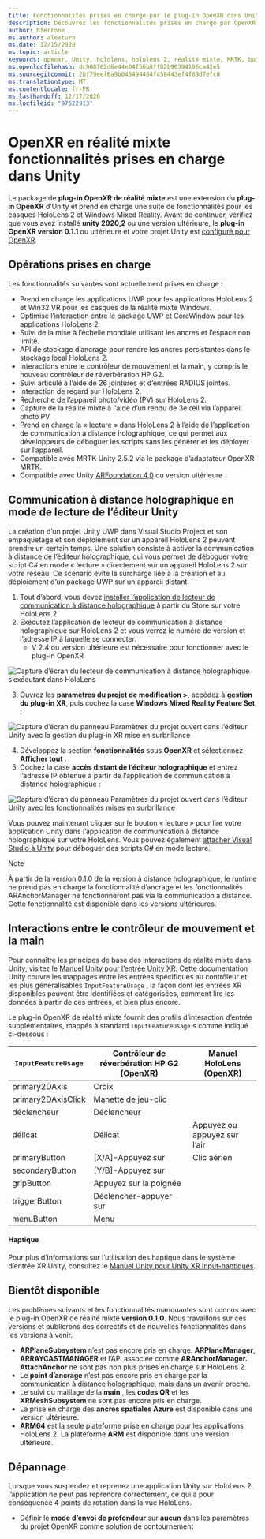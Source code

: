 ```yaml
---
title: Fonctionnalités prises en charge par le plug-in OpenXR dans Unity
description: Découvrez les fonctionnalités prises en charge par OpenXR pour le développement de réalité mixte dans Unity.
author: hferrone
ms.author: alexturn
ms.date: 12/15/2020
ms.topic: article
keywords: openxr, Unity, hololens, hololens 2, réalité mixte, MRTK, boîte à outils de réalité mixte, réalité augmentée, réalité virtuelle, casques de réalité mixte, apprentissage, didacticiel, prise en main
ms.openlocfilehash: dc908762d6e44e04f56b8ff82b90394106ca42e5
ms.sourcegitcommit: 2bf79eef6a9b845494484f458443ef4f89d7efc0
ms.translationtype: MT
ms.contentlocale: fr-FR
ms.lasthandoff: 12/17/2020
ms.locfileid: "97622913"
---
```

# <a name="mixed-reality-openxr-supported-features-in-unity"></a>OpenXR en réalité mixte fonctionnalités prises en charge dans Unity

Le package de **plug-in OpenXR de réalité mixte** est une extension du **plug-in OpenXR** d’Unity et prend en charge une suite de fonctionnalités pour les casques HoloLens 2 et Windows Mixed Reality. Avant de continuer, vérifiez que vous avez installé **unity 2020,2** ou une version ultérieure, le **plug-in OpenXR version 0.1.1** ou ultérieure et votre projet Unity est [configuré pour OpenXR](openxr-getting-started.md).

## <a name="whats-supported"></a>Opérations prises en charge

Les fonctionnalités suivantes sont actuellement prises en charge :

* Prend en charge les applications UWP pour les applications HoloLens 2 et Win32 VR pour les casques de la réalité mixte Windows.
* Optimise l’interaction entre le package UWP et CoreWindow pour les applications HoloLens 2.
* Suivi de la mise à l’échelle mondiale utilisant les ancres et l’espace non limité.
* API de stockage d’ancrage pour rendre les ancres persistantes dans le stockage local HoloLens 2.
* Interactions entre le contrôleur de mouvement et la main, y compris le nouveau contrôleur de réverbération HP G2.
* Suivi articulé à l’aide de 26 jointures et d’entrées RADIUS jointes.
* Interaction de regard sur HoloLens 2.
* Recherche de l’appareil photo/vidéo (PV) sur HoloLens 2.
* Capture de la réalité mixte à l’aide d’un rendu de 3e œil via l’appareil photo PV.
* Prend en charge la « lecture » dans HoloLens 2 à l’aide de l’application de communication à distance holographique, ce qui permet aux développeurs de déboguer les scripts sans les générer et les déployer sur l’appareil.
* Compatible avec MRTK Unity 2.5.2 via le package d’adaptateur OpenXR MRTK. <missing link>
* Compatible avec Unity [ARFoundation 4,0](https://docs.unity3d.com/Packages/com.unity.xr.arfoundation@4.1/manual/index.html) ou version ultérieure

## <a name="holographic-remoting-in-unity-editor-play-mode"></a>Communication à distance holographique en mode de lecture de l’éditeur Unity

La création d’un projet Unity UWP dans Visual Studio Project et son empaquetage et son déploiement sur un appareil HoloLens 2 peuvent prendre un certain temps. Une solution consiste à activer la communication à distance de l’éditeur holographique, qui vous permet de déboguer votre script C# en mode « lecture » directement sur un appareil HoloLens 2 sur votre réseau. Ce scénario évite la surcharge liée à la création et au déploiement d’un package UWP sur un appareil distant.

1. Tout d’abord, vous devez [installer l’application de lecteur de communication à distance holographique](https://www.microsoft.com/store/productId/9NBLGGH4SV40) à partir du Store sur votre HoloLens 2  
2. Exécutez l’application de lecteur de communication à distance holographique sur HoloLens 2 et vous verrez le numéro de version et l’adresse IP à laquelle se connecter.
    * V 2.4 ou version ultérieure est nécessaire pour fonctionner avec le plug-in OpenXR

![Capture d’écran du lecteur de communication à distance holographique s’exécutant dans HoloLens](images/openxr-features-img-01.png)

3. Ouvrez les **paramètres du projet de modification >**, accédez à **gestion du plug-in XR**, puis cochez la case **Windows Mixed Reality Feature Set** :

![Capture d’écran du panneau Paramètres du projet ouvert dans l’éditeur Unity avec la gestion du plug-in XR mise en surbrillance](images/openxr-features-img-02.png)

4. Développez la section **fonctionnalités** sous **OpenXR** et sélectionnez **Afficher tout** .
5. Cochez la case **accès distant de l’éditeur holographique** et entrez l’adresse IP obtenue à partir de l’application de communication à distance holographique :

![Capture d’écran du panneau Paramètres du projet ouvert dans l’éditeur Unity avec les fonctionnalités mises en surbrillance](images/openxr-features-img-03.png)

Vous pouvez maintenant cliquer sur le bouton « lecture » pour lire votre application Unity dans l’application de communication à distance holographique sur votre HoloLens. Vous pouvez également [attacher Visual Studio à Unity](https://docs.microsoft.com/visualstudio/gamedev/unity/get-started/using-visual-studio-tools-for-unity?pivots=windows) pour déboguer des scripts C# en mode lecture.

> [!NOTE]
> À partir de la version 0.1.0 de la version à distance holographique, le runtime ne prend pas en charge la fonctionnalité d’ancrage et les fonctionnalités ARAnchorManager ne fonctionneront pas via la communication à distance.  Cette fonctionnalité est disponible dans les versions ultérieures.

## <a name="motion-controller-and-hand-interactions"></a>Interactions entre le contrôleur de mouvement et la main
Pour connaître les principes de base des interactions de réalité mixte dans Unity, visitez le [Manuel Unity pour l’entrée Unity XR](https://docs.unity3d.com/2020.2/Documentation/Manual/xr_input.html). Cette documentation Unity couvre les mappages entre les entrées spécifiques au contrôleur et les plus généralisables `InputFeatureUsage` , la façon dont les entrées XR disponibles peuvent être identifiées et catégorisées, comment lire les données à partir de ces entrées, et bien plus encore. 
 
Le plug-in OpenXR de réalité mixte fournit des profils d’interaction d’entrée supplémentaires, mappés à standard `InputFeatureUsage` s comme indiqué ci-dessous : 
 
| `InputFeatureUsage` | Contrôleur de réverbération HP G2 (OpenXR) | Manuel HoloLens (OpenXR) |
| ---- | ---- | ---- |
| primary2DAxis | Croix | |
| primary2DAxisClick | Manette de jeu-clic | |
| déclencheur | Déclencheur  | |
| délicat | Délicat | Appuyez ou appuyez sur l’air |
| primaryButton | [X/A]-Appuyez sur | Clic aérien |
| secondaryButton | [Y/B]-Appuyez sur | |
| gripButton | Appuyez sur la poignée | |
| triggerButton | Déclencher-appuyer sur | |
| menuButton | Menu | |

#### <a name="haptics"></a>Haptique
Pour plus d’informations sur l’utilisation des haptique dans le système d’entrée XR Unity, consultez le [Manuel Unity pour Unity XR Input-haptiques](https://docs.unity3d.com/2020.2/Documentation/Manual/xr_input.html#Haptics). 


## <a name="whats-coming-soon"></a>Bientôt disponible

Les problèmes suivants et les fonctionnalités manquantes sont connus avec le plug-in OpenXR de réalité mixte **version 0.1.0**. Nous travaillons sur ces versions et publierons des correctifs et de nouvelles fonctionnalités dans les versions à venir.

* **ARPlaneSubsystem** n’est pas encore pris en charge. **ARPlaneManager**, **ARRAYCASTMANAGER** et l’API associée comme **ARAnchorManager. AttachAnchor** ne sont pas non plus prises en charge sur HoloLens 2.
* Le **point d’ancrage** n’est pas encore pris en charge par la communication à distance holographique, mais dans un avenir proche.
* Le suivi du maillage de la **main** , les **codes QR** et les **XRMeshSubsystem** ne sont pas encore pris en charge.
* La prise en charge des **ancres spatiales Azure** est disponible dans une version ultérieure.
* **ARM64** est la seule plateforme prise en charge pour les applications HoloLens 2. La plateforme **ARM** est disponible dans une version ultérieure.

## <a name="troubleshooting"></a>Dépannage 

Lorsque vous suspendez et reprenez une application Unity sur HoloLens 2, l’application ne peut pas reprendre correctement, ce qui a pour conséquence 4 points de rotation dans la vue HoloLens. 
* Définir le **mode d’envoi de profondeur** sur **aucun** dans les paramètres du projet OpenXR comme solution de contournement
